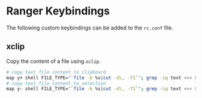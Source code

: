 # Ranger Keybindings
The following custom keybindings can be added to the `rc.conf` file.

## xclip
Copy the content of a file using `xclip`.

```bash
# copy text file content to clipboard
map y+ shell FILE_TYPE="`file -b %s|cut -d\, -f1`"; grep -iq text <<< $FILE_TYPE && xclip -r -selection clipboard < %s || echo "Can't copy '$FILE_TYPE' -> %s"
# copy text file content to selection
map y- shell FILE_TYPE="`file -b %s|cut -d\, -f1`"; grep -iq text <<< $FILE_TYPE && xclip -r < %s || echo "Can't copy '$FILE_TYPE' -> %s"
```
